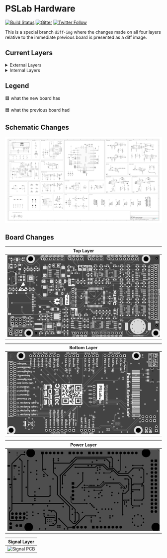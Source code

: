 # PSLab Hardware

[![Build Status](https://travis-ci.org/fossasia/pslab-hardware.svg?branch=master)](https://travis-ci.org/fossasia/pslab-hardware)
[![Gitter](https://badges.gitter.im/fossasia/pslab.svg)](https://gitter.im/fossasia/pslab?utm_source=badge&utm_medium=badge&utm_campaign=pr-badge)
[![Twitter Follow](https://img.shields.io/twitter/follow/pslabio.svg?style=social&label=Follow&maxAge=2592000?style=flat-square)](https://twitter.com/pslabio)

This is a special branch `diff-img` where the changes made on all four layers relative to the immediate previous board is presented as a diff image.

## Current Layers

<details>
  <summary>External Layers</summary>

| Top | Bottom |
| --- | ------ |
| ![](front-layer.png) | ![](bottom-layer.png) |
</details>

<details>
  <summary>Internal Layers</summary>

| Power | Signal |
| ----- | ------ |
| ![](power-layer.png) | ![](signal-layer.png) |
</details>

## Legend

🟥 what the new board has

🟦 what the previous board had

## Schematic Changes
![Schematic](diff-schematic.png)

## Board Changes
| Top Layer |
| ---------- |
| ![Front PCB](diff-front.png) |

| Bottom Layer |
| --------- |
| ![Rear PCB](diff-bottom.png) |

| Power Layer |
| ---------- |
| ![Power PCB](diff-power.png) |

| Signal Layer |
| --------- |
| ![Signal PCB](diff-signal.png) |
